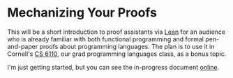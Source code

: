 Mechanizing Your Proofs
=======================

This will be a short introduction to proof assistants via [Lean][] for an audience who is already familiar with both functional programming and formal pen-and-paper proofs about programming languages.
The plan is to use it in Cornell's [CS 6110][], our grad programming languages class, as a bonus topic.

I'm just getting started, but you can see the in-progress document [online][live].

[lean]: http://leanprover.github.io
[cs 6110]: http://www.cs.cornell.edu/courses/CS6110/
[live]: http://adriansampson.net/doc/leanintro/
